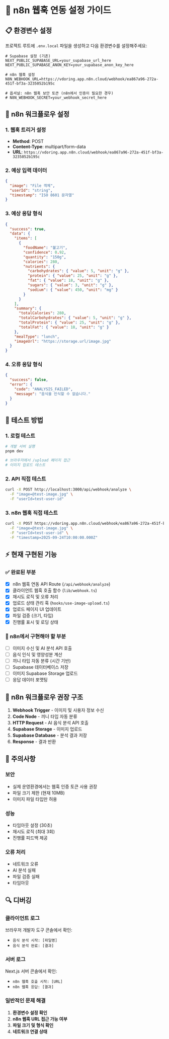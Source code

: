 # 🔗 n8n 웹훅 연동 설정 가이드

## 📋 환경변수 설정

프로젝트 루트에 `.env.local` 파일을 생성하고 다음 환경변수를 설정해주세요:

```env
# Supabase 설정 (기존)
NEXT_PUBLIC_SUPABASE_URL=your_supabase_url_here
NEXT_PUBLIC_SUPABASE_ANON_KEY=your_supabase_anon_key_here

# n8n 웹훅 설정
N8N_WEBHOOK_URL=https://vdoring.app.n8n.cloud/webhook/ea867a96-272a-451f-bf3a-3235052b195c

# 옵셔널: n8n 웹훅 보안 토큰 (n8n에서 인증이 필요한 경우)
# N8N_WEBHOOK_SECRET=your_webhook_secret_here
```

## 🔧 n8n 워크플로우 설정

### 1. 웹훅 트리거 설정
- **Method**: POST
- **Content-Type**: multipart/form-data
- **URL**: `https://vdoring.app.n8n.cloud/webhook/ea867a96-272a-451f-bf3a-3235052b195c`

### 2. 예상 입력 데이터
```json
{
  "image": "File 객체",
  "userId": "string",
  "timestamp": "ISO 8601 문자열"
}
```

### 3. 예상 응답 형식
```json
{
  "success": true,
  "data": {
    "items": [
      {
        "foodName": "불고기",
        "confidence": 0.92,
        "quantity": "150g",
        "calories": 280,
        "nutrients": {
          "carbohydrates": { "value": 5, "unit": "g" },
          "protein": { "value": 25, "unit": "g" },
          "fat": { "value": 18, "unit": "g" },
          "sugars": { "value": 3, "unit": "g" },
          "sodium": { "value": 450, "unit": "mg" }
        }
      }
    ],
    "summary": {
      "totalCalories": 280,
      "totalCarbohydrates": { "value": 5, "unit": "g" },
      "totalProtein": { "value": 25, "unit": "g" },
      "totalFat": { "value": 18, "unit": "g" }
    },
    "mealType": "lunch",
    "imageUrl": "https://storage.url/image.jpg"
  }
}
```

### 4. 오류 응답 형식
```json
{
  "success": false,
  "error": {
    "code": "ANALYSIS_FAILED",
    "message": "음식을 인식할 수 없습니다."
  }
}
```

## 🚀 테스트 방법

### 1. 로컬 테스트
```bash
# 개발 서버 실행
pnpm dev

# 브라우저에서 /upload 페이지 접근
# 이미지 업로드 테스트
```

### 2. API 직접 테스트
```bash
curl -X POST http://localhost:3000/api/webhook/analyze \
  -F "image=@test-image.jpg" \
  -F "userId=test-user-id"
```

### 3. n8n 웹훅 직접 테스트
```bash
curl -X POST https://vdoring.app.n8n.cloud/webhook/ea867a96-272a-451f-bf3a-3235052b195c \
  -F "image=@test-image.jpg" \
  -F "userId=test-user-id" \
  -F "timestamp=2025-09-24T10:00:00.000Z"
```

## ⚡ 현재 구현된 기능

### ✅ 완료된 부분
- [x] n8n 웹훅 연동 API Route (`/api/webhook/analyze`)
- [x] 클라이언트 웹훅 호출 함수 (`lib/webhook.ts`)
- [x] 재시도 로직 및 오류 처리
- [x] 업로드 상태 관리 훅 (`hooks/use-image-upload.ts`)
- [x] 업로드 페이지 UI 업데이트
- [x] 파일 검증 (크기, 타입)
- [x] 진행률 표시 및 로딩 상태

### 🔄 n8n에서 구현해야 할 부분
- [ ] 이미지 수신 및 AI 분석 API 호출
- [ ] 음식 인식 및 영양성분 계산
- [ ] 끼니 타입 자동 분류 (시간 기반)
- [ ] Supabase 데이터베이스 저장
- [ ] 이미지 Supabase Storage 업로드
- [ ] 응답 데이터 포맷팅

## 📝 n8n 워크플로우 권장 구조

1. **Webhook Trigger** - 이미지 및 사용자 정보 수신
2. **Code Node** - 끼니 타입 자동 분류
3. **HTTP Request** - AI 음식 분석 API 호출
4. **Supabase Storage** - 이미지 업로드
5. **Supabase Database** - 분석 결과 저장
6. **Response** - 결과 반환

## 🚨 주의사항

### 보안
- 실제 운영환경에서는 웹훅 인증 토큰 사용 권장
- 파일 크기 제한 (현재 10MB)
- 이미지 파일 타입만 허용

### 성능
- 타임아웃 설정 (30초)
- 재시도 로직 (최대 3회)
- 진행률 피드백 제공

### 오류 처리
- 네트워크 오류
- AI 분석 실패
- 파일 검증 실패
- 타임아웃

## 🔍 디버깅

### 클라이언트 로그
브라우저 개발자 도구 콘솔에서 확인:
- `음식 분석 시작: [파일명]`
- `음식 분석 완료: [결과]`

### 서버 로그
Next.js 서버 콘솔에서 확인:
- `n8n 웹훅 호출 시작: [URL]`
- `n8n 웹훅 응답: [결과]`

### 일반적인 문제 해결
1. **환경변수 설정 확인**
2. **n8n 웹훅 URL 접근 가능 여부**
3. **파일 크기 및 형식 확인**
4. **네트워크 연결 상태**
